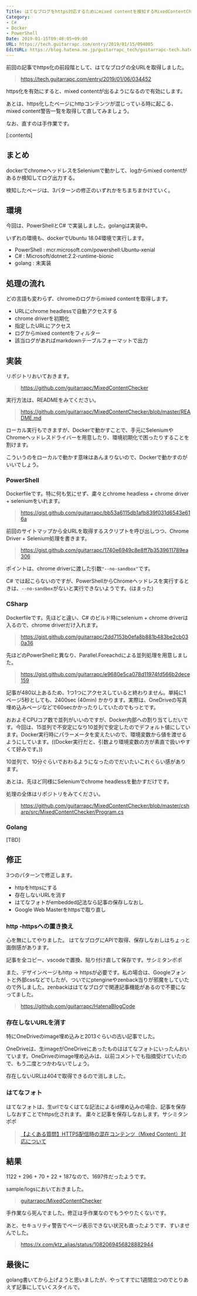 ```yaml
---
Title: はてなブログをhttps対応するためにmixed contentを検知するMixedContentCheckerを作った
Category:
- C#
- Docker
- PowerShell
Date: 2019-01-15T09:48:05+09:00
URL: https://tech.guitarrapc.com/entry/2019/01/15/094805
EditURL: https://blog.hatena.ne.jp/guitarrapc_tech/guitarrapc-tech.hatenablog.com/atom/entry/10257846132699456478
---
```


前回の記事でhttps化の前段階として、はてなブログの全URLを取得しました。

> https://tech.guitarrapc.com/entry/2019/01/06/034452

https化を有効にすると、mixed contentが出るようになるので有効にします。

あとは、https化したページにhttpコンテンツが混じっている時に起こる、mixed content警告一覧を取得して直してみましょう。

なお、直すのは手作業です。


[:contents]

## まとめ

dockerでchromeヘッドレスをSeleniumで動かして、logからmixed contentがあるか検知してログ出力する。

検知したページは、3パターンの修正のいずれかをちまちまかけていく。

## 環境

今回は、PowerShellとC# で実装しました。golangは実装中。

いずれの環境も、dockerでUbuntu 18.04環境で実行します。

* PowerShell : mcr.microsoft.com/powershell:Ubuntu-xenial
* C# : Microsoft/dotnet:2.2-runtime-bionic
* golang : 未実装

## 処理の流れ

どの言語も変わらず、chromeのログからmixed contentを取得します。

* URLにchrome headlessで自動アクセスする
* chrome driverを初期化
* 指定したURLにアクセス
* ログからmixed contentをフィルター
* 該当ログがあればmarkdownテーブルフォーマットで出力


## 実装

リポジトリおいておきます。

> https://github.com/guitarrapc/MixedContentChecker

実行方法は、READMEをみてください。

> https://github.com/guitarrapc/MixedContentChecker/blob/master/README.md



ローカル実行もできますが、Dockerで動かすことで、手元にSeleniumやChromeヘッドレスドライバーを用意したり、環境初期化で困ったりすることを割けます。

こういうのをローカルで動かす意味はあんまりないので、Dockerで動かすのがいいでしょう。

### PowerShell

Dockerfileです。特に何も気にせず、粛々とchrome headless + chrome driver + seleniumをいれます。

> https://gist.github.com/guitarrapc/bb53a6115db1afb839f031d6543e616a

前回のサイトマップから全URLを取得するスクリプトを呼び出しつつ、Chrome Driver + Selenium処理を書きます。

> https://gist.github.com/guitarrapc/1740e6949c8e8ff7b3539611789ea306

ポイントは、chrome driverに渡した引数`"--no-sandbox"`です。

C# では起こらないのですが、PowerShellからChromeヘッドレスを実行するときは、`--no-sandbox`がないと実行できないようです。(はまった)

### CSharp

Dockerfileです。先ほどと違い、C# のビルド時にselenium + chrome driverは入るので、chrome driverだけ入れます。

> https://gist.github.com/guitarrapc/2dd7153b0efa8b881b483be2cb030a36

先ほどのPowerShellと異なり、Parallel.Foreachdによる並列処理を用意しました。

> https://gist.github.com/guitarrapc/e9680e5ca078d11974fd566b2dece159

記事が480以上あるため、1つ1つにアクセスしていると終わりません。単純に1ページ5秒としても、2400sec (40min) かかります。実際は、OneDriveの写真埋め込みページなどで60secかかったりしていたのでもっとです。

おおよそCPUコア数で並列がいいのですが、Docker内部への割り当てしだいです。今回は、15並列で不安定になり10並列で安定したのでデフォルト値にしています。Docker実行時にパラーメータを変えたいので、環境変数から値を渡せるようにしています。((Docker実行だと、引数より環境変数の方が素直で扱いやすくて好みです。))

10並列で、10分ぐらいでおわるようになったのでだいたいこれぐらい感があります。

あとは、先ほど同様にSeleniumでchrome headlessを動かすだけです。

処理の全体はリポジトリをみてください。

> https://github.com/guitarrapc/MixedContentChecker/blob/master/csharp/src/MixedContentChecker/Program.cs

### Golang

[TBD]

## 修正

3つのパターンで修正します。

* httpをhttpsにする
* 存在しないURLを消す
* はてなフォトがembedded記法なら記事の保存しなおし
* Google Web Masterをhttpsで取り直し

### http -httpsへの置き換え

心を無にしてやりました。
はてなブログにAPIで取得、保存しなおしはちょっと面倒感があります。

記事を全コピー、vscodeで置換、貼り付け直して保存です。サシミタンポポ

また、デザインページもhttp -> httpsが必要です。私の場合は、Googleフォントと外部cssなどでしたが、ついでにptengineやzenback当りが邪魔をしていたので外しました。zenbackははてなブログで関連記事機能があるので不要になってました。

> https://github.com/guitarrapc/HatenaBlogCode

### 存在しないURLを消す

特にOneDriveのimage埋め込みと2013ぐらいの古い記事でした。

OneDriveは、生imageがOneDriveにあったものははてなフォトにいったんおいています。OneDriveのimage埋め込みは、以前コメントでも指摘受けていたので、もう二度とつかわないでしょう。

存在しないURLは404で取得できるので消しました。

### はてなフォト

はてなフォトは、生urlでなくはてな記法によるid埋め込みの場合、記事を保存しなおすことでhttps化されます。
粛々と記事を保存しなおします。サシミタンポポ

> [【よくある質問】HTTPS配信時の混在コンテンツ（Mixed Content）対応について](https://help.hatenablog.com/entry/https_faq)

## 結果

1122 + 296 + 70 + 22 + 187なので、1697件だったようです。

sample/logsにおいておきました。

> [guitarrapc/MixedContentChecker](https://github.com/guitarrapc/MixedContentChecker/tree/master/samples/logs)

手作業なら死んでました。修正は手作業なのでもうやりたくないです。

あと、セキュリティ警告でページ表示できない状況も直ったようです、すいませんでした。

> https://x.com/ktz_alias/status/1082069456828882944

## 最後に

golang書いてから上げようと思いましたが、やってすでに1週間立つのでとりあえず記事にしていくスタイルで。
